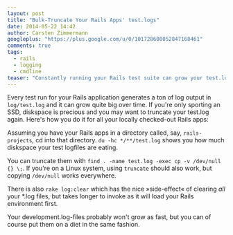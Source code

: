 ```yaml
---
layout: post
title: "Bulk-Truncate Your Rails Apps' test.logs"
date: 2014-05-22 14:42
author: Carsten Zimmermann
googleplus: "https://plus.google.com/u/0/101728608052847168461"
comments: true
tags:
  - rails
  - logging
  - cmdline
teaser: "Constantly running your Rails test suite can grow your test.log pretty fast. Here are two commands to keep their disk usage in check."
---
```


Every test run for your Rails application generates a ton of log output in `log/test.log` and it can
grow quite big over time. If you're only sporting an SSD, diskspace is precious and you may want
to truncate your test.log again. Here's how you do it for all your locally checked-out Rails apps:

Assuming you have your Rails apps in a directory called, say, `rails-projects`, cd into that directory.
`du -hc */**/test.log` shows you how much diskspace your test logfiles are eating.

You can truncate them with `find . -name test.log -exec cp -v /dev/null {} \;`. If you're on a Linux system,
using `truncate` should also work, but copying `/dev/null` works everywhere.

There is also `rake log:clear` which has the nice »side-effect« of clearing _all_ your *.log files,
but takes longer to invoke as it will load your Rails environment first.

Your development.log-files probably won't grow as fast, but you can of course put them on a diet
in the same fashion.
